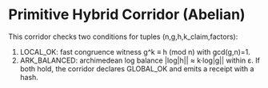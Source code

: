 # Primitive Hybrid Corridor (Abelian)

This corridor checks two conditions for tuples (n,g,h,k_claim,factors):
1) LOCAL_OK: fast congruence witness g^k ≡ h (mod n) with gcd(g,n)=1.
2) ARK_BALANCED: archimedean log balance |log|h|| ≈ k·log|g|| within ε.
If both hold, the corridor declares GLOBAL_OK and emits a receipt with a hash.
